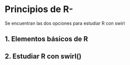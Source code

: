 # Principios de R-
Se encuentran las dos opciones para estudiar R con swirl

## 1. Elementos básicos de R
## 2. Estudiar R con swirl()
